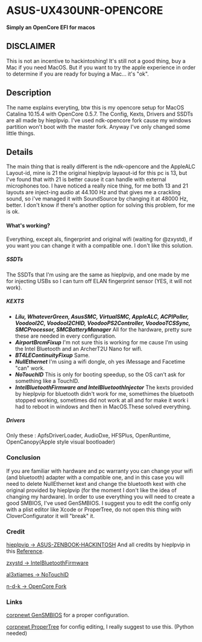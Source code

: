 # ASUS-UX430UNR-OPENCORE
**Simply an OpenCore EFI for macos**
## DISCLAIMER 
This is not an incentive to hackintoshing! It's still not a good thing, buy a Mac if you need MacOS. But if you want to try the apple experience in order to determine if you are ready for buying a Mac... it's "ok".

## Description 
The name explains everyting, btw this is my opencore setup for MacOS Catalina 10.15.4 with OpenCore 0.5.7.
The Config, Kexts, Drivers and SSDTs are all made by hieplpvip.
I've used ndk-opencore fork cause my windows partition won't boot with the master fork. 
Anyway I've only changed some little things. 

## Details
The main thing that is really different is the ndk-opencore and the AppleALC Layout-id, mine is 21 the original hieplpvip
layaout-id for this pc is 13, but I've found that with 21 is better cause it can handle with external microphones too.
I have noticed a really nice thing, for me both 13 and 21 layouts are inject-ing audio at 44.100 Hz and that gives me a crackling sound, so i've managed it with SoundSource by changing it at 48000 Hz, better. I don't know if there's another option for solving this problem, for me is ok.

#### What's working? 
Everything, except als, fingerprint and original wifi (waiting for @zxystd), if you want you can change it with a compatible one. I don't like this solution.

##### SSDTs
The SSDTs that I'm using are the same as hieplpvip, and one made by me for injecting USBs so I can turn off ELAN fingerprint sensor (YES, it will not work).
##### KEXTS
  * **_Lilu, WhateverGreen, AsusSMC, VirtualSMC, AppleALC, ACPIPoller, VoodooI2C, VoodooI2CHID, VoodooPS2Controller, VoodooTCSSync, SMCProcessor, SMCBatteryManager_** All for the hardware, pretty sure these are needed in every configuration.
  * **_AirportBrcmFixup_** I'm not sure this is working for me cause I'm using the Intel Bluetooth and an ArcherT2U Nano for wifi.
  * **_BT4LEContinuityFixup_** Same.
  * **_NullEthernet_** I'm using a wifi dongle, oh yes iMessage and Facetime "can" work.
  * **_NoTouchID_** This is only for booting speedup, so the OS can't ask for something like a TouchID.
  * **_IntelBluetoothFirmware and IntelBluetoothInjector_** The kexts provided by hieplpvip for bluetooth didn't work for me, somethimes the bluetooth stopped working, sometimes did not work at all and for make it work i had to reboot in windows and then in MacOS.These solved everything.

##### Drivers
Only these : ApfsDriverLoader, AudioDxe, HFSPlus, OpenRuntime, OpenCanopy(Apple style visual bootloader)

### Conclusion
If you are familiar with hardware and pc warranty you can change your wifi (and bluetooth) adapter with a compatible one, and in this case you will need to delete NullEthernet kext and change the bluetooth kext with che original provided by hieplpvip (for the moment I don't like the idea of changing my hardware). In order to use everything you will need to create a good SMBIOS, I've used GenSMBIOS. I suggest you to edit the config only with a plist editor like Xcode or ProperTree, do not open this thing with CloverConfigurator it will "break" it.

### Credit
[hieplpvip -> ASUS-ZENBOOK-HACKINTOSH](https://github.com/hieplpvip/ASUS-ZENBOOK-HACKINTOSH) 
And all credits by hieplpvip in this [Reference](https://github.com/hieplpvip/ASUS-ZENBOOK-HACKINTOSH/wiki/References).

[zxystd -> IntelBluetoothFirmware](https://github.com/zxystd/IntelBluetoothFirmware)

[al3xtjames -> NoTouchID](https://github.com/al3xtjames/NoTouchID)

[n-d-k -> OpenCore Fork](https://github.com/n-d-k/OpenCorePkg)

### Links
[corpnewt GenSMBIOS](https://github.com/corpnewt/GenSMBIOS) for a proper configuration.

[corpnewt ProperTree](https://github.com/corpnewt/ProperTree) for config editing, I really suggest to use this. (Python needed)
